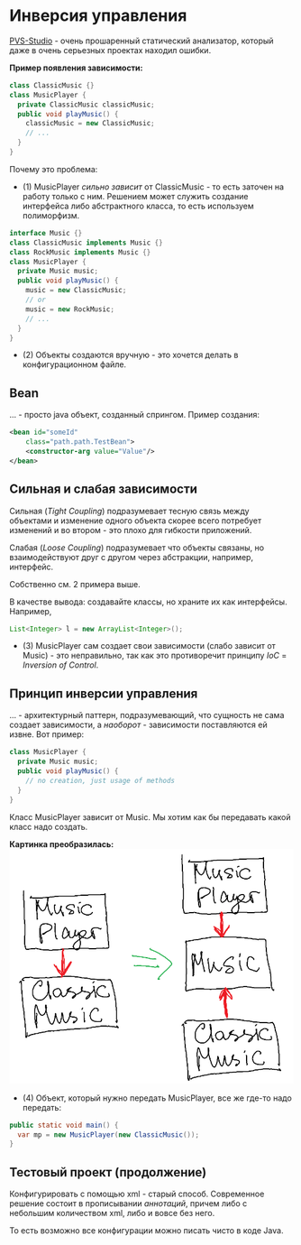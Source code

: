 # Инверсия управления

[PVS-Studio](https://pvs-studio.ru/ru/pvs-studio/) - очень прошаренный статический анализатор, который даже в очень серьезных проектах находил ошибки.

**Пример появления зависимости:**
```java
class ClassicMusic {}
class MusicPlayer {
  private ClassicMusic classicMusic;
  public void playMusic() {
    classicMusic = new ClassicMusic;
    // ...
  }
}
```

Почему это проблема:
* (1) MusicPlayer *сильно зависит* от ClassicMusic - то есть заточен на работу только с ним. Решением может служить создание интерфейса либо абстрактного класса, то есть используем полиморфизм.

```java
interface Music {}
class ClassicMusic implements Music {}
class RockMusic implements Music {}
class MusicPlayer {
  private Music music;
  public void playMusic() {
    music = new ClassicMusic;
    // or 
    music = new RockMusic;
    // ...
  }
}
```

* (2) Объекты создаются вручную - это хочется делать в конфигурационном файле.

## Bean
... - просто java объект, созданный спрингом.
Пример создания:
```xml
<bean id="someId"
    class="path.path.TestBean">
    <constructor-arg value="Value"/>
</bean>
```

## Сильная и слабая зависимости
Сильная (*Tight Coupling*) подразумевает тесную связь между объектами и изменение одного объекта скорее всего потребует изменений и во втором - это плохо для гибкости приложений.

Слабая (*Loose Coupling*) подразумевает что объекты связаны, но взаимодействуют друг с другом через абстракции, например, интерфейс.

Собственно см. 2 примера выше.

В качестве вывода: создавайте классы, но храните их как интерфейсы. Например,
```java
List<Integer> l = new ArrayList<Integer>();
```

* (3) MusicPlayer сам создает свои зависимости (слабо зависит от Music) - это неправильно, так как это противоречит принципу *IoC* = *Inversion of Control*.

## Принцип инверсии управления
... - архитектурный паттерн, подразумевающий, что сущность не сама создает зависимости, а *наоборот* - зависимости поставляются ей извне. Вот пример:

```java
class MusicPlayer {
  private Music music;
  public void playMusic() {
    // no creation, just usage of methods
  }
}
```

Класс MusicPlayer зависит от Music. Мы хотим как бы передавать какой класс надо создать.

**Картинка преобразилась:**
![](images/inversion_of_control.png)

* (4) Объект, который нужно передать MusicPlayer, все же где-то надо передать:
```java
public static void main() {
  var mp = new MusicPlayer(new ClassicMusic());
}
```

## Тестовый проект (продолжение)
Конфигурировать с помощью xml - старый способ. Современное решение состоит в прописывании *аннотаций*, причем либо c небольшим количеством xml, либо и вовсе без него.

То есть возможно все конфигурации можно писать чисто в коде Java.

